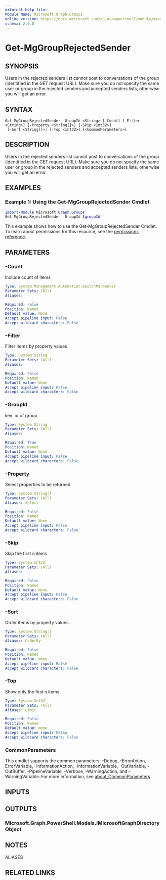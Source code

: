 ```yaml
---
external help file:
Module Name: Microsoft.Graph.Groups
online version: https://docs.microsoft.com/en-us/powershell/module/microsoft.graph.groups/get-mggrouprejectedsender
schema: 2.0.0
---
```


# Get-MgGroupRejectedSender

## SYNOPSIS
Users in the rejected senders list cannot post to conversations of the group (identified in the GET request URL).
Make sure you do not specify the same user or group in the rejected senders and accepted senders lists, otherwise you will get an error.

## SYNTAX

```
Get-MgGroupRejectedSender -GroupId <String> [-Count] [-Filter <String>] [-Property <String[]>] [-Skip <Int32>]
 [-Sort <String[]>] [-Top <Int32>] [<CommonParameters>]
```

## DESCRIPTION
Users in the rejected senders list cannot post to conversations of the group (identified in the GET request URL).
Make sure you do not specify the same user or group in the rejected senders and accepted senders lists, otherwise you will get an error.

## EXAMPLES

### Example 1: Using the Get-MgGroupRejectedSender Cmdlet
```powershell
Import-Module Microsoft.Graph.Groups
Get-MgGroupRejectedSender -GroupId $groupId
```

This example shows how to use the Get-MgGroupRejectedSender Cmdlet.
To learn about permissions for this resource, see the [permissions reference](/graph/permissions-reference).

## PARAMETERS

### -Count
Include count of items

```yaml
Type: System.Management.Automation.SwitchParameter
Parameter Sets: (All)
Aliases:

Required: False
Position: Named
Default value: None
Accept pipeline input: False
Accept wildcard characters: False
```

### -Filter
Filter items by property values

```yaml
Type: System.String
Parameter Sets: (All)
Aliases:

Required: False
Position: Named
Default value: None
Accept pipeline input: False
Accept wildcard characters: False
```

### -GroupId
key: id of group

```yaml
Type: System.String
Parameter Sets: (All)
Aliases:

Required: True
Position: Named
Default value: None
Accept pipeline input: False
Accept wildcard characters: False
```

### -Property
Select properties to be returned

```yaml
Type: System.String[]
Parameter Sets: (All)
Aliases: Select

Required: False
Position: Named
Default value: None
Accept pipeline input: False
Accept wildcard characters: False
```

### -Skip
Skip the first n items

```yaml
Type: System.Int32
Parameter Sets: (All)
Aliases:

Required: False
Position: Named
Default value: None
Accept pipeline input: False
Accept wildcard characters: False
```

### -Sort
Order items by property values

```yaml
Type: System.String[]
Parameter Sets: (All)
Aliases: OrderBy

Required: False
Position: Named
Default value: None
Accept pipeline input: False
Accept wildcard characters: False
```

### -Top
Show only the first n items

```yaml
Type: System.Int32
Parameter Sets: (All)
Aliases: Limit

Required: False
Position: Named
Default value: None
Accept pipeline input: False
Accept wildcard characters: False
```

### CommonParameters
This cmdlet supports the common parameters: -Debug, -ErrorAction, -ErrorVariable, -InformationAction, -InformationVariable, -OutVariable, -OutBuffer, -PipelineVariable, -Verbose, -WarningAction, and -WarningVariable. For more information, see [about_CommonParameters](http://go.microsoft.com/fwlink/?LinkID=113216).

## INPUTS

## OUTPUTS

### Microsoft.Graph.PowerShell.Models.IMicrosoftGraphDirectoryObject

## NOTES

ALIASES

## RELATED LINKS

